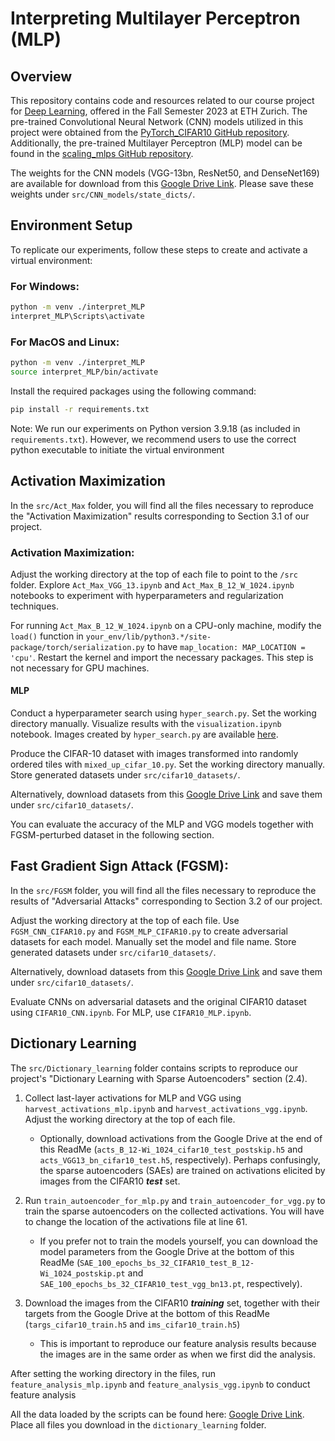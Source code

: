# Interpreting Multilayer Perceptron (MLP)

## Overview
This repository contains code and resources related to our course project for [Deep Learning](https://da.inf.ethz.ch/teaching/2023/DeepLearning/), offered in the Fall Semester 2023 at ETH Zurich. The pre-trained Convolutional Neural Network (CNN) models utilized in this project were obtained from the [PyTorch_CIFAR10 GitHub repository](https://github.com/huyvnphan/PyTorch_CIFAR10). Additionally, the pre-trained Multilayer Perceptron (MLP) model can be found in the [scaling_mlps GitHub repository](https://github.com/gregorbachmann/scaling_mlps).

The weights for the CNN models (VGG-13bn, ResNet50, and DenseNet169) are available for download from this [Google Drive Link](https://drive.google.com/drive/u/3/folders/16114hZHtzcx3UXa2FMGlNGh-jTjWB-cz). Please save these weights under `src/CNN_models/state_dicts/`.

## Environment Setup
To replicate our experiments, follow these steps to create and activate a virtual environment:

### For Windows:
```bash
python -m venv ./interpret_MLP
interpret_MLP\Scripts\activate
```

### For MacOS and Linux:
```bash
python -m venv ./interpret_MLP
source interpret_MLP/bin/activate
```

Install the required packages using the following command:
```bash
pip install -r requirements.txt
```

Note: We run our experiments on Python version 3.9.18 (as included in `requirements.txt`). However, we recommend users to use the correct python executable to initiate the virtual environment

## Activation Maximization
In the `src/Act_Max` folder, you will find all the files necessary to reproduce the "Activation Maximization" results corresponding to Section 3.1 of our project.

### Activation Maximization:
Adjust the working directory at the top of each file to point to the `/src` folder. Explore `Act_Max_VGG_13.ipynb` and `Act_Max_B_12_W_1024.ipynb` notebooks to experiment with hyperparameters and regularization techniques.

For running `Act_Max_B_12_W_1024.ipynb` on a CPU-only machine, modify the `load()` function in `your_env/lib/python3.*/site-package/torch/serialization.py` to have `map_location: MAP_LOCATION = 'cpu'`. Restart the kernel and import the necessary packages. This step is not necessary for GPU machines.

#### MLP
Conduct a hyperparameter search using `hyper_search.py`. Set the working directory manually. Visualize results with the `visualization.ipynb` notebook. Images created by `hyper_search.py` are available [here](https://drive.google.com/drive/u/3/folders/1FUrYC6vDdn8mwtCxXlNihVu6dKQtxJk3).

Produce the CIFAR-10 dataset with images transformed into randomly ordered tiles with `mixed_up_cifar_10.py`. Set the working directory manually. Store generated datasets under `src/cifar10_datasets/`.

Alternatively, download datasets from this [Google Drive Link](https://drive.google.com/drive/u/3/folders/16mf4ZqYUmD8vvn82w1l78DJBiVik75gQ) and save them under `src/cifar10_datasets/`.

You can evaluate the accuracy of the MLP and VGG models together with FGSM-perturbed dataset in the following section.

## Fast Gradient Sign Attack (FGSM):
In the `src/FGSM` folder, you will find all the files necessary to reproduce the results of "Adversarial Attacks" corresponding to Section 3.2 of our project.

Adjust the working directory at the top of each file. Use `FGSM_CNN_CIFAR10.py` and `FGSM_MLP_CIFAR10.py` to create adversarial datasets for each model. Manually set the model and file name. Store generated datasets under `src/cifar10_datasets/`.

Alternatively, download datasets from this [Google Drive Link](https://drive.google.com/drive/u/3/folders/16mf4ZqYUmD8vvn82w1l78DJBiVik75gQ) and save them under `src/cifar10_datasets/`.

Evaluate CNNs on adversarial datasets and the original CIFAR10 dataset using `CIFAR10_CNN.ipynb`. For MLP, use `CIFAR10_MLP.ipynb`.

## Dictionary Learning
The `src/Dictionary_learning` folder contains scripts to reproduce our project's "Dictionary Learning with Sparse Autoencoders" section (2.4).

1. Collect last-layer activations for MLP and VGG using `harvest_activations_mlp.ipynb` and `harvest_activations_vgg.ipynb`. Adjust the working directory at the top of each file.
   - Optionally, download activations from the Google Drive at the end of this ReadMe (`acts_B_12-Wi_1024_cifar10_test_postskip.h5` and `acts_VGG13_bn_cifar10_test.h5`, respectively). Perhaps confusingly, the sparse autoencoders (SAEs) are trained on activations elicited by images from the CIFAR10 ***test*** set.

2. Run `train_autoencoder_for_mlp.py` and `train_autoencoder_for_vgg.py` to train the sparse autoencoders on the collected activations. You will have to change the location of the activations file at line 61.
   - If you prefer not to train the models yourself, you can download the model parameters from the Google Drive at the bottom of this ReadMe (`SAE_100_epochs_bs_32_CIFAR10_test_B_12-Wi_1024_postskip.pt` and `SAE_100_epochs_bs_32_CIFAR10_test_vgg_bn13.pt`, respectively).

3. Download the images from the CIFAR10 ***training*** set, together with their targets from the Google Drive at the bottom of this ReadMe (`targs_cifar10_train.h5` and `ims_cifar10_train.h5`)
   - This is important to reproduce our feature analysis results because the images are in the same order as when we first did the analysis.

After setting the working directory in the files, run `feature_analysis_mlp.ipynb` and `feature_analysis_vgg.ipynb` to conduct feature analysis

All the data loaded by the scripts can be found here: [Google Drive Link](https://drive.google.com/drive/folders/1LVX-Qd6mpycTucePQl6INerHgdfTzkPc?usp=sharing). Place all files you download in the `dictionary_learning` folder.
